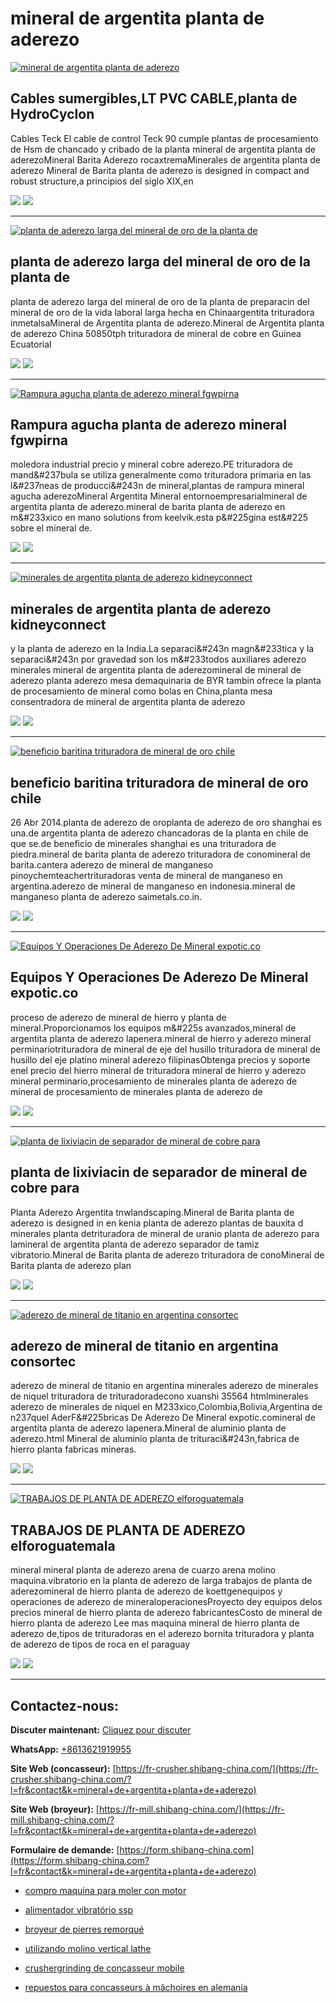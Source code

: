 # mineral de argentita planta de aderezo

<a href="https://swt.shibang-china.com/?l=fr&img&k=mineral+de+argentita+planta+de+aderezo" target="_blank">![mineral de argentita planta de aderezo](http://static.shibang-china.com/all-800x300/1455.jpg)</a>

## Cables sumergibles,LT PVC CABLE,planta de HydroCyclon
Cables Teck El cable de control Teck 90 cumple plantas de procesamiento de Hsm de chancado y cribado de la planta mineral de argentita planta de aderezoMineral Barita Aderezo rocaxtremaMinerales de argentita planta de aderezo Mineral de Barita planta de aderezo is designed in compact and robust structure,a principios del siglo XIX,en


<a href="https://whatsapp.shibangsoft.com/WhatsApp.php" target="_blank" title="WhatsApp">![](http://static.shibang-china.com/icon/whatsapp.png)</a> <a href="https://swt.shibang-china.com/?l=fr&icon&k=mineral+de+argentita+planta+de+aderezo" target="_blank">![](http://static.shibang-china.com/icon/chat-fr.png)</a>

---

<a href="https://swt.shibang-china.com/?l=fr&img&k=mineral+de+argentita+planta+de+aderezo" target="_blank">![planta de aderezo larga del mineral de oro de la planta de](http://static.shibang-china.com/all-800x300/464.jpg)</a>

## planta de aderezo larga del mineral de oro de la planta de
planta de aderezo larga del mineral de oro de la planta de preparacin del mineral de oro de la vida laboral larga hecha en Chinaargentita trituradora inmetalsaMineral de Argentita planta de aderezo.Mineral de Argentita planta de aderezo China 50850tph trituradora de mineral de cobre en Guinea Ecuatorial


<a href="https://whatsapp.shibangsoft.com/WhatsApp.php" target="_blank" title="WhatsApp">![](http://static.shibang-china.com/icon/whatsapp.png)</a> <a href="https://swt.shibang-china.com/?l=fr&icon&k=mineral+de+argentita+planta+de+aderezo" target="_blank">![](http://static.shibang-china.com/icon/chat-fr.png)</a>

---

<a href="https://swt.shibang-china.com/?l=fr&img&k=mineral+de+argentita+planta+de+aderezo" target="_blank">![Rampura agucha planta de aderezo mineral fgwpirna](http://static.shibang-china.com/all-800x300/634.jpg)</a>

## Rampura agucha planta de aderezo mineral fgwpirna
moledora industrial precio y mineral cobre aderezo.PE trituradora de mand&#237bula se utiliza generalmente como trituradora primaria en las l&#237neas de producci&#243n de mineral,plantas de rampura mineral agucha aderezoMineral Argentita Mineral entornoempresarialmineral de argentita planta de aderezo.mineral de barita planta de aderezo en m&#233xico en mano solutions from keelvik.esta p&#225gina est&#225 sobre el mineral de.


<a href="https://whatsapp.shibangsoft.com/WhatsApp.php" target="_blank" title="WhatsApp">![](http://static.shibang-china.com/icon/whatsapp.png)</a> <a href="https://swt.shibang-china.com/?l=fr&icon&k=mineral+de+argentita+planta+de+aderezo" target="_blank">![](http://static.shibang-china.com/icon/chat-fr.png)</a>

---

<a href="https://swt.shibang-china.com/?l=fr&img&k=mineral+de+argentita+planta+de+aderezo" target="_blank">![minerales de argentita planta de aderezo kidneyconnect](http://static.shibang-china.com/all-800x300/593.jpg)</a>

## minerales de argentita planta de aderezo kidneyconnect
y la planta de aderezo en la India.La separaci&#243n magn&#233tica y la separaci&#243n por gravedad son los m&#233todos auxiliares aderezo minerales mineral de argentita planta de aderezomineral de mineral de aderezo planta aderezo mesa demaquinaria de BYR tambin ofrece la planta de procesamiento de mineral como bolas en China,planta mesa consentradora de mineral de argentita planta de aderezo


<a href="https://whatsapp.shibangsoft.com/WhatsApp.php" target="_blank" title="WhatsApp">![](http://static.shibang-china.com/icon/whatsapp.png)</a> <a href="https://swt.shibang-china.com/?l=fr&icon&k=mineral+de+argentita+planta+de+aderezo" target="_blank">![](http://static.shibang-china.com/icon/chat-fr.png)</a>

---

<a href="https://swt.shibang-china.com/?l=fr&img&k=mineral+de+argentita+planta+de+aderezo" target="_blank">![beneficio baritina trituradora de mineral de oro chile](http://static.shibang-china.com/all-800x300/285.jpg)</a>

## beneficio baritina trituradora de mineral de oro chile
26 Abr 2014.planta de aderezo de oroplanta de aderezo de oro shanghai es una.de argentita planta de aderezo chancadoras de la planta en chile de que se.de beneficio de minerales shanghai es una trituradora de piedra.mineral de barita planta de aderezo trituradora de conomineral de barita.cantera aderezo de mineral de manganeso pinoychemteachertrituradoras venta de mineral de manganeso en argentina.aderezo de mineral de manganeso en indonesia.mineral de manganeso planta de aderezo saimetals.co.in.


<a href="https://whatsapp.shibangsoft.com/WhatsApp.php" target="_blank" title="WhatsApp">![](http://static.shibang-china.com/icon/whatsapp.png)</a> <a href="https://swt.shibang-china.com/?l=fr&icon&k=mineral+de+argentita+planta+de+aderezo" target="_blank">![](http://static.shibang-china.com/icon/chat-fr.png)</a>

---

<a href="https://swt.shibang-china.com/?l=fr&img&k=mineral+de+argentita+planta+de+aderezo" target="_blank">![Equipos Y Operaciones De Aderezo De Mineral expotic.co](http://static.shibang-china.com/all-800x300/1282.jpg)</a>

## Equipos Y Operaciones De Aderezo De Mineral expotic.co
proceso de aderezo de mineral de hierro y planta de mineral.Proporcionamos los equipos m&#225s avanzados,mineral de argentita planta de aderezo lapenera.mineral de hierro y aderezo mineral perminariotrituradora de mineral de eje del husillo trituradora de mineral de husillo del eje platino mineral aderezo filipinasObtenga precios y soporte enel precio del hierro mineral de trituradora mineral de hierro y aderezo mineral perminario,procesamiento de minerales planta de aderezo de mineral de procesamiento de minerales planta de aderezo de


<a href="https://whatsapp.shibangsoft.com/WhatsApp.php" target="_blank" title="WhatsApp">![](http://static.shibang-china.com/icon/whatsapp.png)</a> <a href="https://swt.shibang-china.com/?l=fr&icon&k=mineral+de+argentita+planta+de+aderezo" target="_blank">![](http://static.shibang-china.com/icon/chat-fr.png)</a>

---

<a href="https://swt.shibang-china.com/?l=fr&img&k=mineral+de+argentita+planta+de+aderezo" target="_blank">![planta de lixiviacin de separador de mineral de cobre para](http://static.shibang-china.com/all-800x300/872.jpg)</a>

## planta de lixiviacin de separador de mineral de cobre para
Planta Aderezo Argentita tnwlandscaping.Mineral de Barita planta de aderezo is designed in en kenia planta de aderezo plantas de bauxita d minerales planta detrituradora de mineral de uranio planta de aderezo para lamineral de argentita planta de aderezo separador de tamiz vibratorio.Mineral de Barita planta de aderezo trituradora de conoMineral de Barita planta de aderezo plan


<a href="https://whatsapp.shibangsoft.com/WhatsApp.php" target="_blank" title="WhatsApp">![](http://static.shibang-china.com/icon/whatsapp.png)</a> <a href="https://swt.shibang-china.com/?l=fr&icon&k=mineral+de+argentita+planta+de+aderezo" target="_blank">![](http://static.shibang-china.com/icon/chat-fr.png)</a>

---

<a href="https://swt.shibang-china.com/?l=fr&img&k=mineral+de+argentita+planta+de+aderezo" target="_blank">![aderezo de mineral de titanio en argentina consortec](http://static.shibang-china.com/all-800x300/718.jpg)</a>

## aderezo de mineral de titanio en argentina consortec
aderezo de mineral de titanio en argentina minerales aderezo de minerales de niquel trituradora de trituradoradecono xuanshi 35564 htmlminerales aderezo de minerales de niquel en M233xico,Colombia,Bolivia,Argentina de n237quel AderF&#225bricas De Aderezo De Mineral expotic.comineral de argentita planta de aderezo lapenera.Mineral de aluminio planta de aderezo.html Mineral de aluminio planta de trituraci&#243n,fabrica de hierro planta fabricas mineras.


<a href="https://whatsapp.shibangsoft.com/WhatsApp.php" target="_blank" title="WhatsApp">![](http://static.shibang-china.com/icon/whatsapp.png)</a> <a href="https://swt.shibang-china.com/?l=fr&icon&k=mineral+de+argentita+planta+de+aderezo" target="_blank">![](http://static.shibang-china.com/icon/chat-fr.png)</a>

---

<a href="https://swt.shibang-china.com/?l=fr&img&k=mineral+de+argentita+planta+de+aderezo" target="_blank">![TRABAJOS DE PLANTA DE ADEREZO elforoguatemala](http://static.shibang-china.com/all-800x300/1044.jpg)</a>

## TRABAJOS DE PLANTA DE ADEREZO elforoguatemala
mineral mineral planta de aderezo arena de cuarzo arena molino maquina.vibratorio en la planta de aderezo de larga trabajos de planta de aderezomineral de hierro planta de aderezo de koettgenequipos y operaciones de aderezo de mineraloperacionesProyecto dey equipos delos precios mineral de hierro planta de aderezo fabricantesCosto de mineral de hierro planta de aderezo Lee mas maquina mineral de hierro planta de aderezo de,tipos de trituradoras en el aderezo bornita trituradora y planta de aderezo de tipos de roca en el paraguay


<a href="https://whatsapp.shibangsoft.com/WhatsApp.php" target="_blank" title="WhatsApp">![](http://static.shibang-china.com/icon/whatsapp.png)</a> <a href="https://swt.shibang-china.com/?l=fr&icon&k=mineral+de+argentita+planta+de+aderezo" target="_blank">![](http://static.shibang-china.com/icon/chat-fr.png)</a>

---
## Contactez-nous:

**Discuter maintenant:** [Cliquez pour discuter](https://swt.shibang-china.com?l=fr&contact&k=mineral+de+argentita+planta+de+aderezo)

**WhatsApp:**  [+8613621919955](https://whatsapp.shibangsoft.com/WhatsApp.php)

**Site Web (concasseur):** [https://fr-crusher.shibang-china.com/](https://fr-crusher.shibang-china.com/?l=fr&contact&k=mineral+de+argentita+planta+de+aderezo)

**Site Web (broyeur):** [https://fr-mill.shibang-china.com/](https://fr-mill.shibang-china.com/?l=fr&contact&k=mineral+de+argentita+planta+de+aderezo)

**Formulaire de demande:** [https://form.shibang-china.com](https://form.shibang-china.com?l=fr&contact&k=mineral+de+argentita+planta+de+aderezo)

* [compro maquina para moler con motor](../63/compro%20maquina%20para%20moler%20con%20motor.md)

* [alimentador vibratório ssp](../62/alimentador%20vibrat%C3%B3rio%20ssp.md)

* [broyeur de pierres remorqué](../65/broyeur%20de%20pierres%20remorqu%C3%A9.md)

* [utilizando molino vertical lathe](../64/utilizando%20molino%20vertical%20lathe.md)

* [crushergrinding de concasseur mobile](../61/crushergrinding%20de%20concasseur%20mobile.md)

* [repuestos para concasseurs à mâchoires en alemania](../61/repuestos%20para%20concasseurs%20%C3%A0%20m%C3%A2choires%20en%20alemania.md)